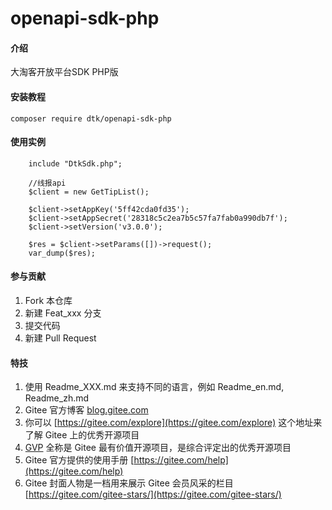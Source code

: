 # openapi-sdk-php

#### 介绍
大淘客开放平台SDK PHP版

#### 安装教程
```composer require dtk/openapi-sdk-php```
#### 使用实例
```
    include "DtkSdk.php";

    //线报api
    $client = new GetTipList();

    $client->setAppKey('5ff42cda0fd35');
    $client->setAppSecret('28318c5c2ea7b5c57fa7fab0a990db7f');
    $client->setVersion('v3.0.0');

    $res = $client->setParams([])->request();
    var_dump($res);

```

#### 参与贡献

1.  Fork 本仓库
2.  新建 Feat_xxx 分支
3.  提交代码
4.  新建 Pull Request


#### 特技

1.  使用 Readme\_XXX.md 来支持不同的语言，例如 Readme\_en.md, Readme\_zh.md
2.  Gitee 官方博客 [blog.gitee.com](https://blog.gitee.com)
3.  你可以 [https://gitee.com/explore](https://gitee.com/explore) 这个地址来了解 Gitee 上的优秀开源项目
4.  [GVP](https://gitee.com/gvp) 全称是 Gitee 最有价值开源项目，是综合评定出的优秀开源项目
5.  Gitee 官方提供的使用手册 [https://gitee.com/help](https://gitee.com/help)
6.  Gitee 封面人物是一档用来展示 Gitee 会员风采的栏目 [https://gitee.com/gitee-stars/](https://gitee.com/gitee-stars/)
